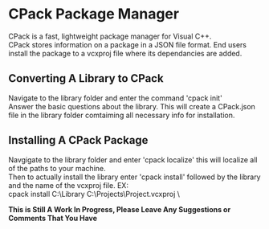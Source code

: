 # CPack Package Manager
CPack is a fast, lightweight package manager for Visual C++. \
CPack stores information on a package in a JSON file format. End users install the package to a vcxproj file where its dependancies are added.

## Converting A Library to CPack
Navigate to the library folder and enter the command 'cpack init' \
Answer the basic questions about the library. This will create a CPack.json file in the library folder comtaiming all necessary info for installation.

## Installing A CPack Package
Navgigate to the library folder and enter 'cpack localize' this will localize all of the paths to your machine. \
Then to actually install the library enter 'cpack install' followed by the library and the name of the vcxproj file. EX: \
cpack install C:\Library C:\Projects\Project.vcxproj \

**This is Still A Work In Progress, Please Leave Any Suggestions or Comments That You Have**
